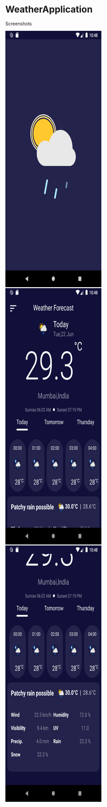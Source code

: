 # WeatherApplication
 
Screenshots

<img src="https://github.com/praveen0308/WeatherApplication/blob/master/pic1.png" width="300" height="800">
<img src="https://github.com/praveen0308/WeatherApplication/blob/master/pic2.png" width="300" height="800">
<img src="https://github.com/praveen0308/WeatherApplication/blob/master/pic3.png" width="300" height="800">
